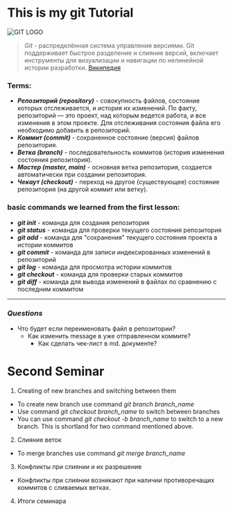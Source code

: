  **This is my git Tutorial**
 ==
![GIT LOGO](https://host-base.ru/wp-content/uploads/1/7/c/17c86d4f862234bbc3a2f0a432a9f850.jpeg)

> *Git* - распределённая система управления версиями. Git поддерживает быстрое разделение и слияние версий, включает инструменты для визуализации и навигации по нелинейной истории разработки. 
[Википедия](https://ru.wikipedia.org/wiki/Git)
### **Terms:**
* ***Репозиторий (repository)*** - совокупность файлов, состояние которых отслеживается, и история их изменений. По факту, репозиторий — это проект, над которым ведется работа, и все изменения в этом проекте. Для отслеживания состояния файла его необходимо добавить в репозиторий.
* ***Коммит (commit)*** - сохраненное состояние (версия) файлов репозитория.
* ***Ветка (branch)*** - последовательность коммитов (история изменения состояния репозитория).
* ***Мастер (master, main)*** - основная ветка репозитория, создается автоматически при создании репозитория.
* ***Чекаут (checkout)*** - переход на другое (существующее) состояние репозитория (на другой коммит или ветку).

### **basic commands we learned from the first lesson:**
* ***git init*** - команда для создания репозитория
* ***git status*** - команда для проверки текущего состояния репозитория
* ***git add*** - команда для "сохранения" текущего состояния проекта в истории коммитов
* ***git commit*** - команда для записи индексированных изменений в репозиторий
* ***git log*** - команда для просмотра истории коммитов
* ***git checkout*** - команда для проверки старых коммитов 
* ***git diff*** - команда для вывода изменений в файлах по сравнению с последним коммитом
---
### ***Questions***
* Что будет если переименовать файл в репозитории?
     * Как изменить message в уже отправленном коммите?
        * Как сделать чек-лист в md. документе?


# Second Seminar

1. Creating of new branches and switching between them 

* To create new branch use command *git branch branch_name*
* Use command *git checkout branch_name* to switch between branches
* You can use command *git checkout -b branch_name* to switch to a new branch. This is shortland for two command mentioned above. 

2. Слияние веток

* To merge branches use command *git merge branch_name*

3.  Конфликты при слиянии и их разрешение 

*  Конфликты при слиянии возникают при наличии противоречащих коммитов с сливаемых ветках.

4. Итоги семинара